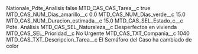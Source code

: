 <?xml version="1.0" encoding="UTF-8"?>
<CustomMetadata xmlns="http://soap.sforce.com/2006/04/metadata" xmlns:xsi="http://www.w3.org/2001/XMLSchema-instance" xmlns:xsd="http://www.w3.org/2001/XMLSchema">
    <label>Nationale_Pdte_Analisis</label>
    <protected>false</protected>
    <values>
        <field>MTD_CAS_CAS_Tarea__c</field>
        <value xsi:type="xsd:boolean">true</value>
    </values>
    <values>
        <field>MTD_CAS_NUM_Dias_amarillo__c</field>
        <value xsi:type="xsd:double">0.0</value>
    </values>
    <values>
        <field>MTD_CAS_NUM_Dias_verde__c</field>
        <value xsi:type="xsd:double">15.0</value>
    </values>
    <values>
        <field>MTD_CAS_NUM_Duracion_estimada__c</field>
        <value xsi:type="xsd:double">15.0</value>
    </values>
    <values>
        <field>MTD_CAS_SEL_Estado_c__c</field>
        <value xsi:type="xsd:string">Pdte. Análisis</value>
    </values>
    <values>
        <field>MTD_CAS_SEL_Naturaleza__c</field>
        <value xsi:type="xsd:string">Desperfectos en vivienda</value>
    </values>
    <values>
        <field>MTD_CAS_SEL_Prioridad__c</field>
        <value xsi:type="xsd:string">No Urgente</value>
    </values>
    <values>
        <field>MTD_CAS_TXT_Compania__c</field>
        <value xsi:type="xsd:string">1040</value>
    </values>
    <values>
        <field>MTD_CAS_TXT_Descripcion_Tarea__c</field>
        <value xsi:type="xsd:string">El Semáforo del Caso ha cambiado de color</value>
    </values>
</CustomMetadata>
